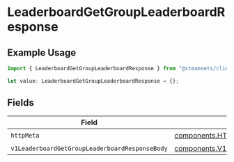 # LeaderboardGetGroupLeaderboardResponse

## Example Usage

```typescript
import { LeaderboardGetGroupLeaderboardResponse } from "@steamsets/client-ts/models/operations";

let value: LeaderboardGetGroupLeaderboardResponse = {};
```

## Fields

| Field                                                                                                                              | Type                                                                                                                               | Required                                                                                                                           | Description                                                                                                                        |
| ---------------------------------------------------------------------------------------------------------------------------------- | ---------------------------------------------------------------------------------------------------------------------------------- | ---------------------------------------------------------------------------------------------------------------------------------- | ---------------------------------------------------------------------------------------------------------------------------------- |
| `httpMeta`                                                                                                                         | [components.HTTPMetadata](../../models/components/httpmetadata.md)                                                                 | :heavy_check_mark:                                                                                                                 | N/A                                                                                                                                |
| `v1LeaderboardGetGroupLeaderboardResponseBody`                                                                                     | [components.V1LeaderboardGetGroupLeaderboardResponseBody](../../models/components/v1leaderboardgetgroupleaderboardresponsebody.md) | :heavy_minus_sign:                                                                                                                 | OK                                                                                                                                 |